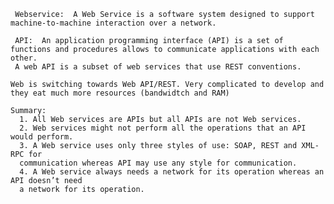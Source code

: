      Webservice:  A Web Service is a software system designed to support machine-to-machine interaction over a network.

     API:  An application programming interface (API) is a set of functions and procedures allows to communicate applications with each other.
     A web API is a subset of web services that use REST conventions.
     
    Web is switching towards Web API/REST. Very complicated to develop and they eat much more resources (bandwidtch and RAM)
    
    Summary:
      1. All Web services are APIs but all APIs are not Web services.
      2. Web services might not perform all the operations that an API would perform.
      3. A Web service uses only three styles of use: SOAP, REST and XML-RPC for
      communication whereas API may use any style for communication.
      4. A Web service always needs a network for its operation whereas an API doesn’t need
      a network for its operation.
